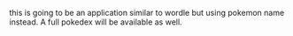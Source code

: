 this is going to be an application similar to wordle but using pokemon name instead. A full pokedex will be available as well.
